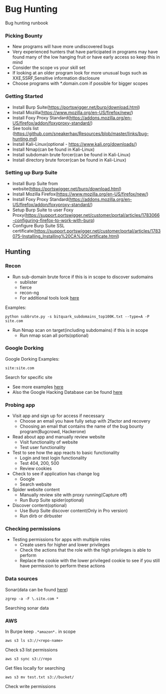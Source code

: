 # Bug Hunting

Bug hunting runbook

### Picking Bounty

* New programs will have more undiscovered bugs
* Very experienced hunters that have participated in programs may have found many of the low hanging fruit or have early access so keep this in mind
* Consider the scope vs your skill set
* If looking at an older program look for more unusual bugs such as XXE,SSRF,Sensitive information disclosure
* Choose programs with *.domain.com if possible for bigger scopes

### Getting Started

* Install Burp Suite(https://portswigger.net/burp/download.html)
* Install Mozilla(https://www.mozilla.org/en-US/firefox/new/)
* Install Foxy Proxy Standard(https://addons.mozilla.org/en-US/firefox/addon/foxyproxy-standard/)
* See tools list (https://github.com/sneakerhax/Resources/blob/master/links/bug-hunting.md)
* Install Kali-Linux(optional - https://www.kali.org/downloads/)
* Install Nmap(can be found in Kali-Linux)
* Install subdomain brute forcer(can be found in Kali-Linux)
* Install directory brute forcer(can be found in Kali-Linux)

### Setting up Burp Suite

* Install Burp Suite from website(https://portswigger.net/burp/download.html)
* Install Mozilla Firefox(https://www.mozilla.org/en-US/firefox/new/)
* Install Foxy Proxy Standard(https://addons.mozilla.org/en-US/firefox/addon/foxyproxy-standard/)
* Setup Burp Suite to user Foxy Proxy(https://support.portswigger.net/customer/portal/articles/1783066-configuring-firefox-to-work-with-burp)
* Configure Burp Suite SSL certificate(https://support.portswigger.net/customer/portal/articles/1783075-Installing_Installing%20CA%20Certificate.html)



## Hunting



### Recon

* Run sub-domain brute force if this is in scope to discover sudomains
	* sublister
	* fierce
	* recon-ng
  * For additional tools look [here](https://github.com/sneakerhax/Resources/blob/master/links/bug-hunting.md)

Examples:

```
python subbrute.py -s bitquark_subdomains_top100K.txt --type=A -P site.com
```

- Run Nmap scan on target(including subdomains) if this is in scope
	- Run nmap scan all ports(optional)


### Google Dorking

Google Dorking Examples:

```
site:site.com 
```

Search for specific site


* See more examples [here](http://www.googleguide.com/advanced_operators_reference.html)
* Also the Google Hacking Database can be found [here](https://www.exploit-db.com/google-hacking-database/)
	

### Probing app

* Visit app and sign up for access if necessary
	* Choose an email you have fully setup with 2factor and recovery
	* Choosing an email that contains the name of the bug bounty program(Bugcrowd, Hackerone)
* Read about app and manually review website
	* Visit functionality of website
	* Test user functionality 
* Test to see how the app reacts to basic functionality
	* Login and test login functionality
	* Test 404, 200, 500
	* Review cookies
* Check to see if application has change log
	* Google
	* Search website
* Spider website content
	* Manually review site with proxy running(Capture off)
	* Run Burp Suite spider(optional)
* Discover content(optional)
	* Use Burp Suite discover content(Only in Pro version)
	* Run dirb or dirbuster

### Checking permissions
* Testing permissions for apps with multiple roles
	* Create users for higher and lower privileges
	* Check the actions that the role with the high privileges is able to perform
	* Replace the cookie with the lower privileged cookie to see if you still have permission to perform these actions

### Data sources 

Sonar(data can be found [here](https://scans.io/))

```
zgrep -a -F \.site.com *
```
Searching sonar data

### AWS

In Burpe keep ```.*amazon*.``` in scope

```
aws s3 ls s3://<repo-name>
``` 

Check s3 list permissions

```
aws s3 sync s3://repo
```

Get files locally for searching

```
aws s3 mv test.txt s3://bucket/
```

Check write permissions
